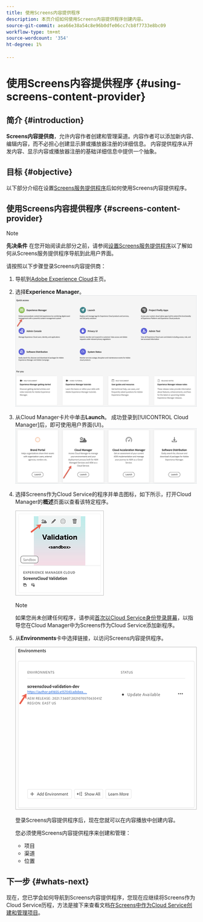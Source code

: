 ```yaml
---
title: 使用Screens内容提供程序
description: 本页介绍如何使用Screens内容提供程序创建内容。
source-git-commit: aea66e38a54c8e96b0dfe06cc7cb8f7733e8bc09
workflow-type: tm+mt
source-wordcount: '354'
ht-degree: 1%

---
```



# 使用Screens内容提供程序 {#using-screens-content-provider}

## 简介 {#introduction}

**Screens内容提供商**，允许内容作者创建和管理渠道。内容作者可以添加新内容、编辑内容，而不必担心创建显示屏或播放器注册的详细信息。 内容提供程序从开发内容、显示内容或播放器注册的基础详细信息中提供一个抽象。

## 目标 {#objective}

以下部分介绍在设置[Screens服务提供程序](https://experienceleague.adobe.com/docs/experience-manager-cloud-service/screens-as-cloud-service/configure-screens-cloud/navigating-to-screens-services-provider.html?lang=en)后如何使用Screens内容提供程序。

## 使用Screens内容提供程序 {#screens-content-provider}

>[!NOTE]
>**先决条件**
>在您开始阅读此部分之前，请参阅[设置Screens服务提供程序](https://experienceleague.adobe.com/docs/experience-manager-cloud-service/screens-as-cloud-service/configure-screens-cloud/navigating-to-screens-services-provider.html?lang=en)以了解如何从Screens服务提供程序导航到此用户界面。

请按照以下步骤登录Screens内容提供商：

1. 导航到[Adobe Experience Cloud](https://experience.adobe.com)主页。

1. 选择&#x200B;**Experience Manager**。
   ![](/help/onboarding/getting-access-to-aem-in-cloud/assets/landing-page1.png)

1. 从Cloud Manager卡片中单击&#x200B;**Launch**。 成功登录到[!UICONTROL Cloud Manager]后，即可使用用户界面(UI)。
   ![](/help/onboarding/getting-access-to-aem-in-cloud/assets/landing-page2.png)

1. 选择Screens作为Cloud Service的程序并单击图标，如下所示，打开Cloud Manager的&#x200B;**概述**&#x200B;页面以查看该特定程序。

   ![](/help/screens-cloud/assets/configure/screens-cp-1.png)

   >[!NOTE]
   >如果您尚未创建任何程序，请参阅[首次以Cloud Service身份登录屏幕](https://experienceleague.adobe.com/docs/experience-manager-cloud-service/screens-as-cloud-service/onboarding-screens-cloud/first-time-login-screens-cloud.html?lang=en)，以指导您在Cloud Manager中为Screens作为Cloud Service添加新程序。


1. 从&#x200B;**Environments**&#x200B;卡中选择链接，以访问Screens内容提供程序。

   ![](/help/screens-cloud/assets/configure/screens-cp-2.png)

   登录Screens内容提供程序后，现在您就可以在内容播放中创建内容。

   您必须使用Screens内容提供程序来创建和管理：

   * 项目
   * 渠道
   * 位置

## 下一步 {#whats-next}

现在，您已学会如何导航到Screens内容提供程序，您现在应继续将Screens作为Cloud Service历程，方法是接下来查看文档[在Screens中作为Cloud Service创建和管理项目](https://experienceleague.adobe.com/docs/experience-manager-cloud-service/screens-as-cloud-service/create-content/creating-projects-screens-cloud.html?lang=en)。


